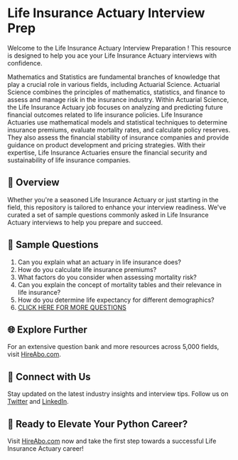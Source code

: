 # Life Insurance Actuary Interview Prep

Welcome to the Life Insurance Actuary Interview Preparation ! This resource is designed to help you ace your Life Insurance Actuary interviews with confidence.

Mathematics and Statistics are fundamental branches of knowledge that play a crucial role in various fields, including Actuarial Science. Actuarial Science combines the principles of mathematics, statistics, and finance to assess and manage risk in the insurance industry. Within Actuarial Science, the Life Insurance Actuary job focuses on analyzing and predicting future financial outcomes related to life insurance policies. Life Insurance Actuaries use mathematical models and statistical techniques to determine insurance premiums, evaluate mortality rates, and calculate policy reserves. They also assess the financial stability of insurance companies and provide guidance on product development and pricing strategies. With their expertise, Life Insurance Actuaries ensure the financial security and sustainability of life insurance companies.

## 🚀 Overview

Whether you're a seasoned Life Insurance Actuary or just starting in the field, this repository is tailored to enhance your interview readiness. We've curated a set of sample questions commonly asked in Life Insurance Actuary interviews to help you prepare and succeed.

## 📝 Sample Questions

1. Can you explain what an actuary in life insurance does?
2. How do you calculate life insurance premiums?
3. What factors do you consider when assessing mortality risk?
4. Can you explain the concept of mortality tables and their relevance in life insurance?
5. How do you determine life expectancy for different demographics?
6. [CLICK HERE FOR MORE QUESTIONS](https://hireabo.com/job/19_2_7/Life%20Insurance%20Actuary)

## 🌐 Explore Further

For an extensive question bank and more resources across 5,000 fields, visit [HireAbo.com](https://www.hireabo.com).

## 📱 Connect with Us

Stay updated on the latest industry insights and interview tips. Follow us on [Twitter](https://twitter.com/hireabo) and [LinkedIn](https://www.linkedin.com/in/hire-abo-3609972a8/).

## 🚀 Ready to Elevate Your Python Career?

Visit [HireAbo.com](https://www.hireabo.com) now and take the first step towards a successful Life Insurance Actuary career!